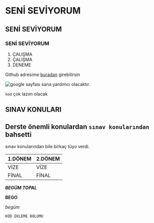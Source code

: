 # SENİ SEVİYORUM
## SENİ SEVİYORUM
### SENİ SEVİYORUM

1. ÇALIŞMA
2. ÇALIŞMA
3. DENEME

Github adresime [buradan](github.com/beeguum) girebilirsin

![google](google.com/img.png) sayfası sana yardımcı olacaktır.

`kod` çok lazım olacak

## SINAV KONULARI
Derste önemli konulardan `sınav konularından ` bahsetti
---
sınav konularından bile birkaç tüyo verdi.


|1.DÖNEM|2.DÖNEM|
|-------|-------|
| VİZE  | VİZE  |
| FİNAL | FİNAL |

_**BEGÜM TOPAL**_

**BEGO**

 _begüm_

```
KOD EKLEME BÖLÜMÜ
```







 
